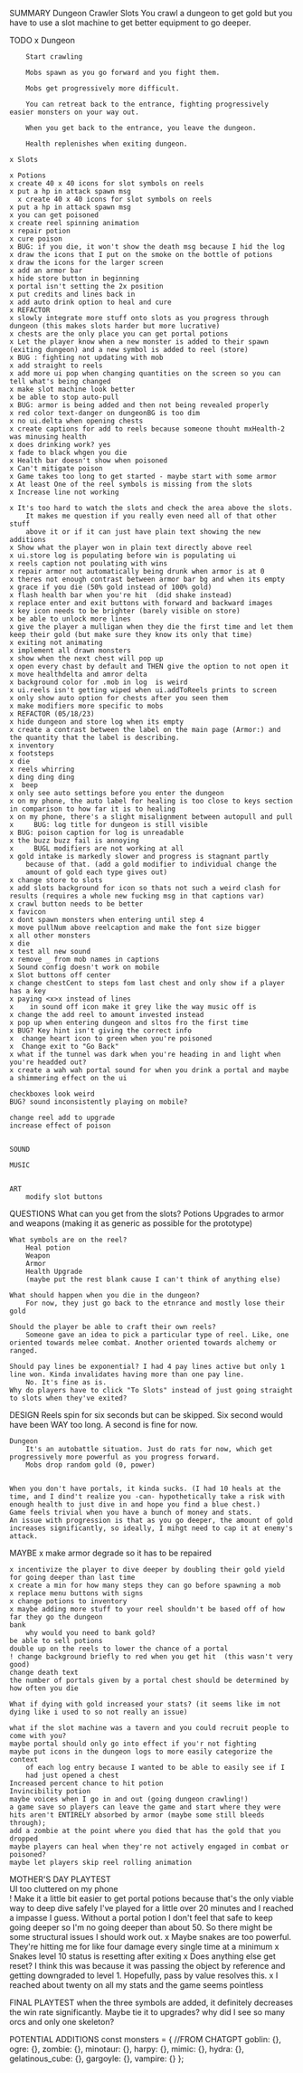 SUMMARY
    Dungeon Crawler Slots 
        You crawl a dungeon to get gold but you have to use a slot machine to get better equipment to go deeper.

TODO
    x Dungeon

        Start crawling

        Mobs spawn as you go forward and you fight them.

        Mobs get progressively more difficult.

        You can retreat back to the entrance, fighting progressively easier monsters on your way out.

        When you get back to the entrance, you leave the dungeon.

        Health replenishes when exiting dungeon.

    x Slots

    x Potions
    x create 40 x 40 icons for slot symbols on reels
    x put a hp in attack spawn msg
      x create 40 x 40 icons for slot symbols on reels
    x put a hp in attack spawn msg
    x you can get poisoned    
    x create reel spinning animation
    x repair potion
    x cure poison
    x BUG: if you die, it won't show the death msg because I hid the log
    x draw the icons that I put on the smoke on the bottle of potions
    x draw the icons for the larger screen
    x add an armor bar
    x hide store button in beginning
    x portal isn't setting the 2x position
    x put credits and lines back in
    x add auto drink option to heal and cure
    x REFACTOR
    x slowly integrate more stuff onto slots as you progress through dungeon (this makes slots harder but more lucrative)
    x chests are the only place you can get portal potions
    x Let the player know when a new monster is added to their spawn (exiting dungeon) and a new symbol is added to reel (store)
    x BUG : fighting not updating with mob
    x add straight to reels
    x add more ui pop when changing quantities on the screen so you can tell what's being changed 
    x make slot machine look better
    x be able to stop auto-pull
    x BUG: armor is being added and then not being revealed properly
    x red color text-danger on dungeonBG is too dim
    x no ui.delta when opening chests
    x create captions for add to reels because someone thouht mxHealth-2 was minusing health
    x does drinking work? yes
    x fade to black whgen you die
    x Health bar doesn't show when poisoned 
    x Can't mitigate poison
    x Game takes too long to get started - maybe start with some armor
    x At least One of the reel symbols is missing from the slots 
    x Increase line not working
    
    x It's too hard to watch the slots and check the area above the slots. 
        It makes me question if you really even need all of that other stuff 
        above it or if it can just have plain text showing the new additions    
    x Show what the player won in plain text directly above reel
    x ui.store log is populating before win is populating ui
    x reels caption not poulating with wins
    x repair armor not automatically being drunk when armor is at 0
    x theres not enough contrast between armor bar bg and when its empty
    x grace if you die (50% gold instead of 100% gold)
    x flash health bar when you're hit  (did shake instead)
    x replace enter and exit buttons with forward and backward images   
    x key icon needs to be brighter (barely visible on store)
    x be able to unlock more lines    
    x give the player a mulligan when they die the first time and let them keep their gold (but make sure they know its only that time)
    x exiting not animating
    x implement all drawn monsters
    x show when the next chest will pop up
    x open every chast by default and THEN give the option to not open it
    x move healthdelta and amror delta
    x background color for .mob in log  is weird
    x ui.reels isn't getting wiped when ui.addToReels prints to screen
    x only show auto option for chests after you seen them
    x make modifiers more specific to mobs
    x REFACTOR (05/18/23)
    x hide dungeon and store log when its empty
    x create a contrast between the label on the main page (Armor:) and the quantity that the label is describing.
    x inventory
    x footsteps
    x die
    x reels whirring
    x ding ding ding
    x  beep
    x only see auto settings before you enter the dungeon
    x on my phone, the auto label for healing is too close to keys section in comparison to how far it is to healing
    x on my phone, there's a slight misalignment between autopull and pull
    x     BUG: log title for dungeon is still visible
    x BUG: poison caption for log is unreadable
    x the buzz buzz fail is annoying
    x     BUGL modifiers are not working at all
    x gold intake is markedly slower and progress is stagnant partly 
        because of that. (add a gold modifier to individual change the 
        amount of gold each type gives out)
    x change store to slots
    x add slots background for icon so thats not such a weird clash for results (requires a whole new fucking msg in that captions var)
    x crawl button needs to be better
    x favicon
    x dont spawn monsters when entering until step 4
    x move pullNum above reelcaption and make the font size bigger
    x all other monsters
    x die    
    x test all new sound
    x remove _ from mob names in captions
    x Sound config doesn't work on mobile 
    x Slot buttons off center 
    x change chestCent to steps fom last chest and only show if a player has a key
    x paying <x>x instead of lines
    x    in sound off icon make it grey like the way music off is
    x change the add reel to amount invested instead 
    x pop up when entering dungeon and sltos fro the first time
    x BUG? Key hint isn't giving the correct info
    x  change heart icon to green when you're poisoned
    x  Change exit to "Go Back"
    x what if the tunnel was dark when you're heading in and light when you're headded out?
    x create a wah wah portal sound for when you drink a portal and maybe a shimmering effect on the ui

    checkboxes look weird
    BUG? sound inconsistently playing on mobile?

    change reel add to upgrade
    increase effect of poison


    SOUND            
    
    MUSIC
       

    ART 
        modify slot buttons    
        

    

    
QUESTIONS
    What can you get from the slots?
        Potions
        Upgrades to armor and weapons (making it as generic as possible for the prototype)

    What symbols are on the reel?
        Heal potion
        Weapon
        Armor
        Health Upgrade        
        (maybe put the rest blank cause I can't think of anything else)

    What should happen when you die in the dungeon?
        For now, they just go back to the etnrance and mostly lose their gold

    Should the player be able to craft their own reels?
        Someone gave an idea to pick a particular type of reel. Like, one oriented towards melee combat. Another oriented towards alchemy or ranged.

    Should pay lines be exponential? I had 4 pay lines active but only 1 line won. Kinda invalidates having more than one pay line.
        No. It's fine as is.
    Why do players have to click "To Slots" instead of just going straight to slots when they've exited?


DESIGN
    Reels spin for six seconds but can be skipped.
        Six second would have been WAY too long. A second is fine for now.

    Dungeon
        It's an autobattle situation. Just do rats for now, which get progressively more powerful as you progress forward.
        Mobs drop random gold (0, power)


    When you don't have portals, it kinda sucks. (I had 10 heals at the time, and I dind't realize you -can- hypothetically take a risk with enough health to just dive in and hope you find a blue chest.)
    Game feels trivial when you have a bunch of money and stats.
    An issue with progression is that as you go deeper, the amount of gold increases significantly, so ideally, I mihgt need to cap it at enemy's attack.

MAYBE
    x make armor degrade so it has to be repaired
    
    x incentivize the player to dive deeper by doubling their gold yield for going deeper than last time
    x create a min for how many steps they can go before spawning a mob
    x replace menu buttons with signs
    x change potions to inventory   
    x maybe adding more stuff to your reel shouldn't be based off of how far they go the dungeon
    bank
        why would you need to bank gold?
    be able to sell potions        
    double up on the reels to lower the chance of a portal     
    ! change background briefly to red when you get hit  (this wasn't very good)
    change death text
    the number of portals given by a portal chest should be determined by how often you die
    
    What if dying with gold increased your stats? (it seems like im not dying like i used to so not really an issue)
    
    what if the slot machine was a tavern and you could recruit people to come with you?
    maybe portal should only go into effect if you'r not fighting
    maybe put icons in the dungeon logs to more easily categorize the context 
        of each log entry because I wanted to be able to easily see if I 
        had just opened a chest 
    Increased percent chance to hit potion
    Invincibility potion
    maybe voices when I go in and out (going dungeon crawling!)        
    a game save so players can leave the game and start where they were
    hits aren't ENTIRELY absorbed by armor (maybe some still bleeds through);
    add a zombie at the point where you died that has the gold that you dropped
    maybe players can heal when they're not actively engaged in combat or poisoned?
    maybe let players skip reel rolling animation

MOTHER'S DAY PLAYTEST    
    UI too cluttered on my phone    
    ! Make it a little bit easier to get portal potions because that's the only viable way to deep dive safely 
    I've played for a little over 20 minutes and I reached a impasse I guess. Without a portal potion I don't feel that safe to keep going deeper so I'm no going deeper than about 50. So there might be some structural issues I should work out. 
    x Maybe snakes are too powerful. They're hitting me for like four damage every single time at a minimum
    x Snakes level 10 status is resetting after exiting
    x Does anything else get reset? I think this was because it was passing the object by reference and getting downgraded to level 1. Hopefully, pass by value resolves this.
    x I reached about twenty on all my stats and the game seems pointless 


FINAL PLAYTEST
    when the three symbols are added, it definitely decreases the win rate significantly. Maybe tie it to upgrades?
    why did I see so many orcs and only one skeleton?

POTENTIAL ADDITIONS
    const monsters = { //FROM CHATGPT
        goblin: {},
        ogre: {},
        zombie: {},
        minotaur: {},
        harpy: {},
        mimic: {},
        hydra: {},
        gelatinous_cube: {},
        gargoyle: {},
        vampire: {}
    };